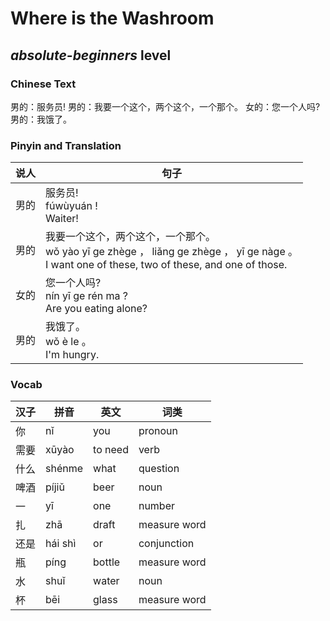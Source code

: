 # Where is the Washroom
## *absolute-beginners* level

### Chinese Text
男的：服务员!
男的：我要一个这个，两个这个，一个那个。
女的：您一个人吗?
男的：我饿了。

### Pinyin and Translation
|说人|句子|
|----|----|
|男的|服务员!<br />fúwùyuán !<br />Waiter!|
|男的|我要一个这个，两个这个，一个那个。<br />wǒ yào yī ge zhège ， liǎng ge zhège ， yī ge nàge 。<br />I want one of these, two of these, and one of those.|
|女的|您一个人吗?<br />nín yī ge rén ma ?<br />Are you eating alone?|
|男的|我饿了。<br />wǒ è le 。<br />I'm hungry.|
### Vocab
|汉子|拼音|英文|词类|
|----|----|----|----|
|你|nǐ|you|pronoun|
|需要|xūyào|to need|verb|
|什么|shénme|what|question|
|啤酒|píjiǔ|beer|noun|
|一|yī|one|number|
|扎|zhā|draft|measure word|
|还是|hái shì|or|conjunction|
|瓶|píng|bottle|measure word|
|水|shuǐ|water|noun|
|杯|bēi|glass|measure word|